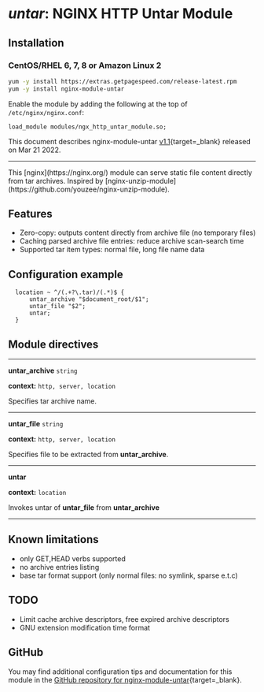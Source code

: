 # *untar*: NGINX HTTP Untar Module


## Installation

### CentOS/RHEL 6, 7, 8 or Amazon Linux 2

```bash
yum -y install https://extras.getpagespeed.com/release-latest.rpm
yum -y install nginx-module-untar
```

Enable the module by adding the following at the top of `/etc/nginx/nginx.conf`:

```nginx
load_module modules/ngx_http_untar_module.so;
```


This document describes nginx-module-untar [v1.1](https://github.com/ajax16384/ngx_http_untar_module/releases/tag/v1.1){target=_blank} 
released on Mar 21 2022.
    
<hr />
This [nginx](https://nginx.org/) module can serve static file content directly from tar archives.
Inspired by [nginx-unzip-module](https://github.com/youzee/nginx-unzip-module).

## Features
* Zero-copy: outputs content directly from archive file (no temporary files)
* Caching parsed archive file entries: reduce archive scan-search time
* Supported tar item types: normal file, long file name data

## Configuration example
```nginx
  location ~ ^/(.+?\.tar)/(.*)$ {
      untar_archive "$document_root/$1";
      untar_file "$2";
      untar;
  }
```
## Module directives
***
**untar_archive** `string`

**context:** `http, server, location`

Specifies tar archive name.
***
**untar_file** `string`

**context:** `http, server, location`

Specifies file to be extracted from **untar_archive**.
***
**untar**

**context:** `location`

Invokes untar of **untar_file** from **untar_archive**
***
## Known limitations
* only GET,HEAD verbs supported
* no archive entries listing
* base tar format support (only normal files: no symlink, sparse e.t.c)

## TODO
* Limit cache archive descriptors, free expired archive descriptors
* GNU extension modification time format

## GitHub

You may find additional configuration tips and documentation for this module in the [GitHub repository for 
nginx-module-untar](https://github.com/ajax16384/ngx_http_untar_module){target=_blank}.